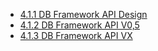 * [4.1.1 DB Framework API Design](4.1.1-DB-Framework-API-Design)
* [4.1.2 DB Framework API V0,5](4.1.2-DB-Framework-API-V0,5)
* [4.1.3 DB Framework API VX](4.1.3-DB-Framework-API-VX)
